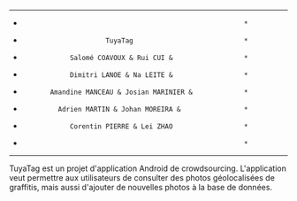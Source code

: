 ***************************************************************
*                                                             *
*                          TuyaTag                            * 
*                 Salomé COAVOUX & Rui CUI &                  *
*                 Dimitri LANOE & Na LEITE &                  *
*            Amandine MANCEAU & Josian MARINIER &             *
*              Adrien MARTIN & Johan MOREIRA &                *
*                 Corentin PIERRE & Lei ZHAO                  * 
*                                                             *
***************************************************************

TuyaTag est un projet d'application Android de crowdsourcing.
L'application veut permettre aux utilisateurs de consulter des
photos géolocalisées de graffitis, mais aussi d'ajouter de 
nouvelles photos à la base de données.